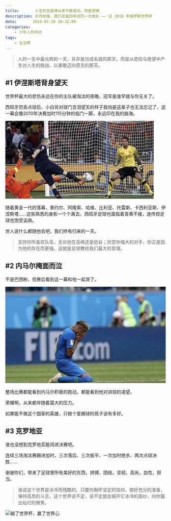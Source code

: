 ```yaml
---
title:       人生的主旋律从来不是成功，而是悲情
description: 岁月如梭，我们总是四年经历一次成长 —— 记 2018 年俄罗斯世界杯
date:       2018-07-20 18:32:00
categories:
    - 少年人的冲动
tags:
    - 生活啊
---
```


> 人的一生中最光辉的一天，并非是功成名就的那天，而是从悲叹与绝望中产生对人生的挑战、以勇敢迈向意志的那天。

## #1 伊涅斯塔背身望天

世界杯最大的悲伤永远在你的主队被淘汰的夜晚，冠军是谁早就与你无关了。

西班牙罚丢点球后，小白背对球门含泪望天的样子我怕是这辈子也无法忘记了，这一幕会像2010年决赛加时115分钟的临门一脚，永远印在我的脑海。

![2010年南非世界杯决赛 西班牙对阵荷兰 伊涅斯塔加时打进决胜一球](/img/in-post/fifa-world-cup/2010-wc.jpeg)

随着黄金一代的落幕，普约尔、阿隆索、哈维、比利亚、托雷斯、卡西利亚斯、伊涅斯塔……这些熟悉的身影一个个离去，西班牙足球也面临着青黄不接，连传控足球也饱受诟病。

世人说什么都随他去吧，我们终有归来的一天。

> 支持你所喜欢队伍，无论他在高峰还是低谷；欣赏你强大的对手，你正是因为他的存在而更强。这就是足球教给我们最大的哲理。

## #2 内马尔掩面而泣

不是巴西粉，但赛后看到这一幕和他一起哭了。

![巴西2-0哥斯达黎加，赛后内马尔掩面而泣](/img/in-post/fifa-world-cup/2018-wc-bn.jpeg)

整场比赛都能看到内马尔积极的跑动，都能看到他对进球的渴望。

荣耀啊，从来都伴随着莫大的压力。

如果能不做这个国家的英雄，只做个爱踢球的孩子该有多好。

## #3 克罗地亚

谁也没想到克罗地亚能闯进决赛吧。

连续三场淘汰赛踢进加时，三次落后、三次扳平、一次加时绝杀、两次点球决胜……

谢谢你们，带来了足球里所有美好的东西，拼搏，团结，坚韧，高尚，血性，担当。

> 谁说这个世界是冰冷而残酷的，只要你胸怀坚定的信仰，做好充分的准备，保持高昂的斗志，这个世界说不定，说不定就会揭开它冰冷的面纱，向你露出灿烂的微笑。

![输了世界杯，赢了世界心](https://timgsa.baidu.com/timg?image&quality=80&size=b9999_10000&sec=1533748604008&di=164fcc892300d151bba07bec48a5762a&imgtype=0&src=http%3A%2F%2Fc1.hoopchina.com.cn%2Fuploads%2Fstar%2Fevent%2Fimages%2F180623%2F29441732713cd86b85bb2addac9bb6e162508da0.jpg)





